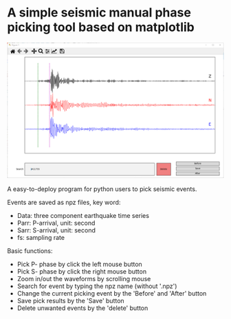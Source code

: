 # A simple seismic manual phase picking tool based on matplotlib

![interface](./interface.png)

A easy-to-deploy program for python users to pick seismic events.

Events are saved as npz files, key word: 

* Data: three component earthquake time series
* Parr: P-arrival, unit: second
* Sarr: S-arrival, unit: second
* fs: sampling rate

Basic functions:

* Pick P- phase by click the left mouse button
* Pick S- phase by click the right mouse button
* Zoom in/out the waveforms by scrolling mouse
* Search for event by typing the npz name (without '.npz')
* Change the current picking event by the 'Before' and 'After' button
* Save pick results by the 'Save' button
* Delete unwanted events by the 'delete' button
